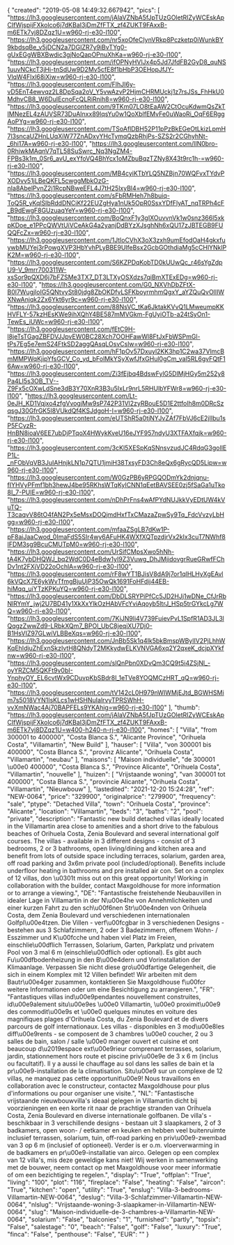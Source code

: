 {
"created": "2019-05-08 14:49:32.667942",
"pics": [
"https://lh3.googleusercontent.com/jAlaVZNbA5fJpTUzGOletRIZyWCEskApCIfWjspijFXkolco6j7dKBaI3jDmZfFTX_zf4ZUKT9FAxxB-m6ETk7vj8DZqz1U=w960-rj-e30-l100",
"https://lh3.googleusercontent.com/nr5xoOfeCIynVRkp8Pczketp0iWunkBY9kbdsqBe_v5jDCN2a7DGIZR7y9iBvTYg0-gUxEGgWBXBwdic3gjNoQapOPnuXhKa=w960-rj-e30-l100",
"https://lh3.googleusercontent.com/ifOPNyHVlJx4p5Jd7JfdFB2GyD8_quNS1uuvNCkcT3jHi-tnSdUw9D2Mv5cfE8f1bHbP3OEHopJfJY-VlqW4FIxl68iXiw=w960-rj-e30-l100",
"https://lh3.googleusercontent.com/FlhJI6y-vD5EnT4ewvqz2L8DpSqa2oV_Y5vwAzvP2HjmCHRMUckj1z7rsJSs_FhHkU0MdhvCB8_W6DuIEcnoFcQLRiRnih8=w960-rj-e30-l100",
"https://lh3.googleusercontent.com/9TKm07LO8tEaAW2CtOcuKdwmQsZkTIMNezEL4zAUVSR73DuAInxx89lqsYu0w1QoXblfEMvFe0uWaoRi_OqF6ERggAoPYg=w960-rj-e30-l100",
"https://lh3.googleusercontent.com/TSoAflDBH52P11pPzBkEGeOtLkizLpmH7l3sncaUZHnLUqXiW77ZnADxyYHcTymqQzbRhjPs-SZS2r2CGhyhNt-_6hi17A=w960-rj-e30-l100",
"https://lh3.googleusercontent.com/lIN0bro-0RhiwkMAqnV7qTL58SuSwrc_Nq3NgZM4-FPBs3k1m_0Sr6_avU_exYfoVQ4BhYcx1oMZbuBqzTZNy8X43t9rc1h-=w960-rj-e30-l100",
"https://lh3.googleusercontent.com/MB4cyiKTbYLQ5NZBjn70WQFvxTYdvPXODvv51jLBeQKFL5cwggMbkOzG-nIa8AbelPvnZ2j1RcpNBweEFL4J7tH25lxyBl4=w960-rj-e30-l100",
"https://lh3.googleusercontent.com/sFbRMHeh7h8buiq-ToQ5R_yKqlSIbRddDNCiKf22EUZgHya1nUk5OpR0SsxYDfFlyAT_nqTRPh4cF_B9dEwgF8GUzuaqYeY=w960-rj-e30-l100",
"https://lh3.googleusercontent.com/BoQnxF1y3gIXOuvvnVk1w0snz366l5xkpKDoe_e1PPcQWVtUiVCeAkG4a2yanjDdBYzXJsghNh6xQU17zJBTEGB9FUQQFcZx=w960-rj-e30-l100",
"https://lh3.googleusercontent.com/1JtloCVhX3oX3zxh9umEfodOaH4gkxfuywbMUYej3rPowgXVP3HbYvhPLyBBE9UlfeBsx2GcbGOthdiaMg5cCHlYNklPK2M=w960-rj-e30-l100",
"https://lh3.googleusercontent.com/S6KZPDqKobTD0kUUwQc_r46sYgZdpU9-V_9mrr700311W-xsSor9pQXD6j7bFZSMe3TX7_DT3LTXyOSXdzs7qiBmXTExEDg=w960-rj-e30-l100",
"https://lh3.googleusercontent.com/G0_NXVhDbZFtX-B0l7WugjloIG5QNtvySt80jdg8ZbOKDfvLSFKboyrmhmQgxY_aYZQuQvOllIWXNwAnjqk2Zx6Ykt6yr9c=w960-rj-e30-l100",
"https://lh3.googleusercontent.com/88NsVC_tKa6JktakKVvQ1LMweumpKKHVFLY-57kzHEsKWe9ihXQhY4BE587mMVGkm-FgUyiOTb-a24tSyOn1-TewEs_iUWc=w960-rj-e30-l100",
"https://lh3.googleusercontent.com/fEtC9H-l8jeTsTGagZBFDVJJpvEW0BC28Xch7OOHFawWl8FtJxFbWSPmGl-tPs7Eg5e7emS24FtkSD2aggQAsqLOsvCslw=w960-rj-e30-l100",
"https://lh3.googleusercontent.com/hF1pOv57Dxuyl2KK3hp1C2wa37VlmcBmMMPWqKjipYfsGCV_Co_yd_bFolMkYSyXwfJfxGHul0gCm_val5RL6gvFQtF16Aw=w960-rj-e30-l100",
"https://lh3.googleusercontent.com/Zi3fEjbq4BdswFylG5DlMjHGy5m252y8Pa4LI5s3OB_TV--Z9Fx5cOXwLdSne3dB3Y70XnR3B3u5IxLr9nrL5RHUlbYFWr8=w960-rj-e30-l100",
"https://lh3.googleusercontent.com/Lt-0eJH_KD1Vqjxo4zfgVvogjMw9sP742P31Vl2zyRBouE5D1E2ttfolh8m0DRcSzqsgJ30GfrGK5I8VUkdQf4KSJdgoH-I=w960-rj-e30-l100",
"https://lh3.googleusercontent.com/eUTShR5a0tjNYJvZAf7FbVJ6cE2jIIbu1sP5FCyzR-HnBN8ioaV6EE7ubDjPTqoX4HWykKveU16eJYF957ndyU3XTFAXfqjk=w960-rj-e30-l100",
"https://lh3.googleusercontent.com/3cKl5XESpKqSNnsvzudJC4RdqG3goIlEP1L-_nFObVqVB3JuIAHnjkLN1p7QTU1jmiH38TxsyFD3Ch8eQx6gRycQD5Lipw=w960-rj-e30-l100",
"https://lh3.googleusercontent.com/W0GzPB6yRPGQODmYk2dnjqnu-fIYHVyPFmf1bh3hewJ4be95RKhsWTqKyICNN1qEetBAVSEE0zj5fSaGa1uTko8I_7-PUlE=w960-rj-e30-l100",
"https://lh3.googleusercontent.com/nDhPrFns4wAfPYdNUJkkVyEDtUW4kVuTQ-T3caqvV86tO4fAN2Px5eMsxDOQjmdHxfTxCMazaZpwSy9Tq_FdcVvzyLbHgg=w960-rj-e30-l100",
"https://lh3.googleusercontent.com/mfaaZSgLB7dKw1P-pF8aiJaaCwod_0ImaFdS5SIr4wy6AFuHK4WXfXQTpzdjrVx2kIx3cuT7NWhf8IFDM3sg9BcuCMUTpM0=w960-rj-e30-l100",
"https://lh3.googleusercontent.com/UrSifCMpsXwo5hNh-tA4K7ybDHQWJ_bq2WdC0D4eBdw1yI9Z3Vuwg_DhJMjidovgrRueGRwfFChDv1nt2FXjVD22oOchlA=w960-rj-e30-l100",
"https://lh3.googleusercontent.com/rF8wYT1BJisV8dA9j7or1qlHLHyXgEAvl6kVQcX7E6ykWvTfmgBjuUjP35OwQk1691FoHFdij44EB-hiMqq_uiYTzKPKuYQ=w960-rj-e30-l100",
"https://lh3.googleusercontent.com/DbDLSRYPiPfCc5JD2HJj1wDNe_CfJrRbNlRYmY_jwj2U7BD41y1XkXxYlkOzHAbVFcYviAqoyb5ltrJ_HSp5trGYkcLg7WQ=w960-rj-e30-l100",
"https://lh3.googleusercontent.com/7KiJN9li4V739FuievPvL1SpfR1AD3JL3lQqgzZwwZd9-LRbkXQm7_BPOl_UbC8jeqiXU7Dj0-B1HsVIZ97GLwiVLBBeXqs=w960-rj-e30-l100",
"https://lh3.googleusercontent.com/JnBb5Sk1q4Ik5bkBmspWBylIV2PjLhhWKqEhIdjuZhExnSkzIvtH8QNdyT2MKkydwELKVNVGA6xq2Y2qxeK_dcjpXYkfnw=w960-rj-e30-l100",
"https://lh3.googleusercontent.com/slQnPbn0XDvQm3CQ9t5i4ZSjNl_-oyYRZCM5QKFt9v0bI-YnphyOY_EL6cvtWx9CDuvpKbSBdr8I_1eTVe8YOQMCzHRT_qQ=w960-rj-e30-l100",
"https://lh3.googleusercontent.com/tV142cL0H979nWIWMjEJtd_BGWHSMim7s5018VYN1IsKLcs1wHSHNuIalrvyTPRSWhH-vvXmNWac4Aj70BAPFELs9YKAhig=w960-rj-e30-l100"
],
"thumb": "https://lh3.googleusercontent.com/jAlaVZNbA5fJpTUzGOletRIZyWCEskApCIfWjspijFXkolco6j7dKBaI3jDmZfFTX_zf4ZUKT9FAxxB-m6ETk7vj8DZqz1U=w400-h240-n-rj-e30-l100",
"homes": [
"Villa",
"from 300001 to 400000",
"Costa Blanca S.",
"Alicante Province",
"Orihuela Costa",
"Villamartin",
"New Build"
],
"hauser": [
"Villa",
"von 300001 bis 400000",
"Costa Blanca S.",
"provinz Alicante",
"Orihuela Costa",
"Villamartin",
"neubau"
],
"maisons": [
"Maison individuelle",
"de 300001 \u00e0 400000",
"Costa Blanca S.",
"Province Alicante",
"Orihuela Costa",
"Villamartin",
"nouvelle"
],
"huizen": [
"Vrijstaande woning",
"van 300001 tot 400000",
"Costa Blanca S.",
"provincie Alicante",
"Orihuela Costa",
"Villamartin",
"Nieuwbouw"
],
"lastedited": "2021-12-20 15:24:28",
"ref": "NEW-0064",
"price": "329900",
"originalprice": "279900",
"frequency": "sale",
"ptype": "Detached Villa",
"town": "Orihuela Costa",
"province": "Alicante",
"location": "Villamartin",
"beds": "3",
"baths": "2",
"pool": "private",
"description": "Fantastic new build detached villas ideally located in the Villamartin area  close to amenities and a short drive to the fabulous beaches of Orihuela  Costa, Zenia Boulevard and several international golf courses. The villas -  available in 3 different designs - consist of 3 bedrooms, 2 or 3 bathrooms,  open living/dining and kitchen area and benefit from lots of outside space  including terraces, solarium, garden area, off road parking and 3x6m private  pool (included/optional). Benefits include underfloor heating in bathrooms  and pre installed air con. Set on a complex of 12 villas, don \u0301t miss out on this  great opportunity! Working in collaboration with the builder, contact  Maxgoldhouse for more information or to arrange a viewing.",
"DE": "Fantastische freistehende Neubauvillen in idealer Lage in Villamartin in der N\u00e4he von Annehmlichkeiten und einer kurzen Fahrt zu den sch\u00f6nen Str\u00e4nden von Orihuela Costa, dem Zenia Boulevard und verschiedenen internationalen Golfpl\u00e4tzen. Die Villen - verf\u00fcgbar in 3 verschiedenen Designs - bestehen aus 3 Schlafzimmern, 2 oder 3 Badezimmern, offenem Wohn- / Esszimmer und K\u00fcche und haben viel Platz im Freien, einschlie\u00dflich Terrassen, Solarium, Garten, Parkplatz und privatem Pool von 3 mal 6 m (einschlie\u00dflich oder optional). Es gibt auch Fu\u00dfbodenheizung in den B\u00e4dern und Vorinstallation der Klimaanlage. Verpassen Sie nicht diese gro\u00dfartige Gelegenheit, die sich in einem Komplex mit 12 Villen befindet! Wir arbeiten mit dem Bautr\u00e4ger zusammen, kontaktieren Sie Maxgoldhouse f\u00fcr weitere Informationen oder um eine Besichtigung zu arrangieren.",
"FR": "Fantastiques villas ind\u00e9pendantes nouvellement construites, id\u00e9alement situ\u00e9es \u00e0 Villamartin, \u00e0 proximit\u00e9 des commodit\u00e9s et \u00e0 quelques minutes en voiture des magnifiques plages d'Orihuela Costa, du Zenia Boulevard et de divers parcours de golf internationaux. Les villas - disponibles en 3 mod\u00e8les diff\u00e9rents - se composent de 3 chambres \u00e0 coucher, 2 ou 3 salles de bain, salon / salle \u00e0 manger ouvert et cuisine et ont beaucoup d\u2019espace ext\u00e9rieur comprenant terrasses, solarium, jardin, stationnement hors route et piscine priv\u00e9e de 3 x 6 m (inclus ou facultatif). Il y a aussi le chauffage au sol dans les salles de bain et la pr\u00e9-installation de la climatisation. Situ\u00e9 sur un complexe de 12 villas, ne manquez pas cette opportunit\u00e9! Nous travaillons en collaboration avec le constructeur, contactez Maxgoldhouse pour plus d'informations ou pour organiser une visite.",
"NL": "Fantastische vrijstaande nieuwbouwvilla's ideaal gelegen in Villamartin dicht bij voorzieningen en een korte rit naar de prachtige stranden van Orihuela Costa, Zenia Boulevard en diverse internationale golfbanen. De villa's - beschikbaar in 3 verschillende designs - bestaan uit 3 slaapkamers, 2 of 3 badkamers, open woon- / eetkamer en keuken en hebben veel buitenruimte inclusief terrassen, solarium, tuin, off-road parking en priv\u00e9-zwembad van 3 op 6 m (inclusief of optioneel). Verder is er o.m. vloerverwarming in de badkamers en pr\u00e9-installatie van airco. Gelegen op een complex van 12 villa's, mis deze geweldige kans niet! Wij werken in samenwerking met de bouwer, neem contact op met Maxgoldhouse voor meer informatie of om een bezichtiging te regelen.",
"display": "True",
"offplan": "True",
"living": "100",
"plot": "116",
"fireplace": "False",
"heating": "False",
"aircon": "True",
"kitchen": "open",
"utility": "True",
"enslug": "Villa-3-bedrooms-Villamartin-NEW-0064",
"deslug": "Villa-3-Schlafzimmer-Villamartin-NEW-0064",
"nlslug": "Vrijstaande-woning-3-slaapkamer-in-Villamartin-NEW-0064",
"slug": "Maison-individuelle-de-3-chambres-a-Villamartin-NEW-0064",
"solarium": "False",
"balconies": "1",
"furnished": "partly",
"topsix": "False",
"salestage": "0",
"beach": "False",
"golf": "False",
"luxury": "True",
"finca": "False",
"penthouse": "False",
"EUR": ""
}